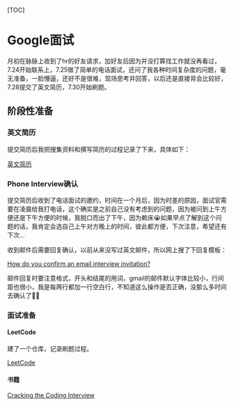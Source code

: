 [TOC]

# Google面试

月初在脉脉上收到了hr的好友请求，加好友后因为并没打算找工作就没再看过，7.24开始联系上，7.25做了简单的电话面试，还问了我各种时间复杂度的问题，毫无准备，一脸懵逼，还好不是很难，现场思考并回答，以后还是直接背会比较好，7.28提交了英文简历，7.30开始刷题。

## 阶段性准备

### 英文简历

提交简历后我把搜集资料和撰写简历的过程记录了下来，具体如下：

[英文简历](https://github.com/yanqizhao/dev-note/blob/develop/2019-07/%E8%8B%B1%E6%96%87%E7%AE%80%E5%8E%86.md)

### Phone Interview确认

提交简历后收到了电话面试的邀约，时间在一个月后，因为时差的原因，面试官需要在凌晨给我打电话，这个确实是之前自己没有考虑到的问题，因为被问到上午方便还是下午方便的时候，我脱口而出了下午，因为赖床😭如果早点了解到这个问题的话，我肯定会选自己上午对方晚上的时间，彼此都方便，下次注意，希望还有下次…

收到邮件后需要回复确认，以前从来没写过英文邮件，所以网上搜了下回复模板：

[How do you confirm an email interview invitation?](https://www.quora.com/How-do-you-confirm-an-email-interview-invitation)

邮件回复时要注意格式，开头和结尾的用词，gmail的邮件默认字体比较小，行间距也很小，我是每两行都加一行空白行，不知道这么操作是否正确，没那么多时间去确认了🤦‍♂️

### 面试准备

#### LeetCode

建了一个仓库，记录刷题过程。

[LeetCode](https://github.com/yanqizhao/leetcode-everyday)

#### 书籍

[Cracking the Coding Interview](https://leonmercanti.com/books/personal-development/Cracking%20the%20Coding%20Interview%20189%20Programming%20Questions%20and%20Solutions.pdf)

